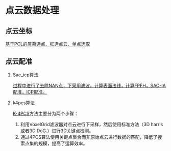 # 点云数据处理

## 点云坐标

[基于PCL的屏幕选点、框选点云、单点选取](https://www.cnblogs.com/flyinggod/p/9487959.html)

## 点云配准

1.  Sac_icp算法

    [过程中进行了去除NAN点，下采用滤波，计算表面法线，计算FPFH，SAC-IA配准，ICP配准。](https://blog.csdn.net/qq_33933704/article/details/78653289?utm_medium=distribute.pc_relevant.none-task-blog-BlogCommendFromMachineLearnPai2-2.nonecase&depth_1-utm_source=distribute.pc_relevant.none-task-blog-BlogCommendFromMachineLearnPai2-2.nonecase)

2.  k4pcs算法

    [K-4PCS](https://blog.csdn.net/qq_36686437/article/details/105782812?utm_medium=distribute.pc_relevant.none-task-blog-BlogCommendFromMachineLearnPai2-1.nonecase&depth_1-utm_source=distribute.pc_relevant.none-task-blog-BlogCommendFromMachineLearnPai2-1.nonecase)方法主要分为两个步骤：

    1.  利用VoxelGrid滤波器对点云进行下采样，然后使用标准方法（3D harris或者3D DoG.）进行3D关键点检测。
    2.  通过4PCS算法使用关键点集合而非原始点云进行数据的匹配，降低了搜索点集的规模，提高了运算效率。


